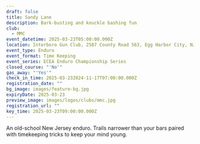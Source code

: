```yaml
---
draft: false
title: Sandy Lane
description: Bark-busting and knuckle bashing fun
club:
  - MMC
event_datetime: 2025-03-23T05:00:00.000Z
location: Interboro Gun Club, 2587 County Road 563, Egg Harbor City, NJ
event_type: Enduro
event_format: Time Keeping
event_series: ECEA Enduro Championship Series
closed_course: "'No'"
gas_away: "'Yes'"
check_in_time: 2025-03-232024-11-17T07:00:00.000Z
registration_date: ""
bg_image: images/feature-bg.jpg
expiryDate: 2025-03-23
preview_image: images/logos/clubs/mmc.jpg
registration_url: ""
key_time: 2025-03-23T09:00:00.000Z
---
```


An old-school New Jersey enduro. Trails narrower than your bars paired with timekeeping tricks to keep your mind young.

